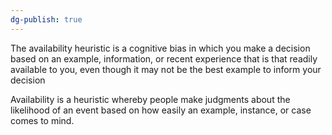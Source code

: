 ```yaml
---
dg-publish: true
---
```



The availability heuristic is a cognitive bias in which you make a decision based on an example, information, or recent experience that is that readily available to you, even though it may not be the best example to inform your decision

Availability is a heuristic whereby people make judgments about the likelihood of an event based on how easily an example, instance, or case comes to mind.